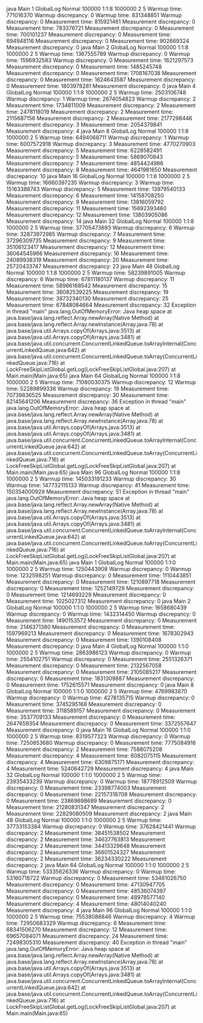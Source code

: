 java Main 1 GlobalLog Normal 100000 1:1:8 1000000 2 5
Warmup time: 771016370
Warmup discrepancy: 0
Warmup time: 831348851
Warmup discrepancy: 0
Measurement time: 815921461
Measurement discrepancy: 0
Measurement time: 783376721
Measurement discrepancy: 0
Measurement time: 700101237
Measurement discrepancy: 0
Measurement time: 694948116
Measurement discrepancy: 0
Measurement time: 902669324
Measurement discrepancy: 0
java Main 2 GlobalLog Normal 100000 1:1:8 1000000 2 5
Warmup time: 1367555789
Warmup discrepancy: 0
Warmup time: 1596932583
Warmup discrepancy: 0
Measurement time: 1621297573
Measurement discrepancy: 0
Measurement time: 1485245748
Measurement discrepancy: 0
Measurement time: 1708167038
Measurement discrepancy: 0
Measurement time: 1624643587
Measurement discrepancy: 0
Measurement time: 1803978281
Measurement discrepancy: 0
java Main 4 GlobalLog Normal 100000 1:1:8 1000000 2 5
Warmup time: 2503106748
Warmup discrepancy: 1
Warmup time: 2674054823
Warmup discrepancy: 2
Measurement time: 1734811009
Measurement discrepancy: 2
Measurement time: 2478118019
Measurement discrepancy: 2
Measurement time: 2115687156
Measurement discrepancy: 2
Measurement time: 2177298446
Measurement discrepancy: 3
Measurement time: 2054379841
Measurement discrepancy: 4
java Main 8 GlobalLog Normal 100000 1:1:8 1000000 2 5
Warmup time: 6494068711
Warmup discrepancy: 1
Warmup time: 6007572918
Warmup discrepancy: 3
Measurement time: 4770270903
Measurement discrepancy: 5
Measurement time: 6228582491
Measurement discrepancy: 5
Measurement time: 5869070843
Measurement discrepancy: 7
Measurement time: 4854424986
Measurement discrepancy: 8
Measurement time: 4641981650
Measurement discrepancy: 10
java Main 16 GlobalLog Normal 100000 1:1:8 1000000 2 5
Warmup time: 16660397235
Warmup discrepancy: 3
Warmup time: 15163388743
Warmup discrepancy: 5
Measurement time: 13979540133
Measurement discrepancy: 6
Measurement time: 14158708250
Measurement discrepancy: 9
Measurement time: 13816059792
Measurement discrepancy: 11
Measurement time: 15692393460
Measurement discrepancy: 12
Measurement time: 13803905086
Measurement discrepancy: 14
java Main 32 GlobalLog Normal 100000 1:1:8 1000000 2 5
Warmup time: 37705473693
Warmup discrepancy: 6
Warmup time: 32873972985
Warmup discrepancy: 7
Measurement time: 37296309735
Measurement discrepancy: 9
Measurement time: 35106123417
Measurement discrepancy: 12
Measurement time: 36064545966
Measurement discrepancy: 16
Measurement time: 24089938319
Measurement discrepancy: 20
Measurement time: 25720433747
Measurement discrepancy: 23
java Main 48 GlobalLog Normal 100000 1:1:8 1000000 2 5
Warmup time: 58239891005
Warmup discrepancy: 6
Warmup time: 67811180137
Warmup discrepancy: 11
Measurement time: 58966168542
Measurement discrepancy: 15
Measurement time: 36082539225
Measurement discrepancy: 19
Measurement time: 38732340130
Measurement discrepancy: 25
Measurement time: 67848084664
Measurement discrepancy: 32
Exception in thread "main" java.lang.OutOfMemoryError: Java heap space
        at java.base/java.lang.reflect.Array.newArray(Native Method)
        at java.base/java.lang.reflect.Array.newInstance(Array.java:78)
        at java.base/java.util.Arrays.copyOf(Arrays.java:3513)
        at java.base/java.util.Arrays.copyOf(Arrays.java:3481)
        at java.base/java.util.concurrent.ConcurrentLinkedQueue.toArrayInternal(ConcurrentLinkedQueue.java:642)
        at java.base/java.util.concurrent.ConcurrentLinkedQueue.toArray(ConcurrentLinkedQueue.java:716)
        at LockFreeSkipListGlobal.getLog(LockFreeSkipListGlobal.java:207)
        at Main.main(Main.java:65)
java Main 64 GlobalLog Normal 100000 1:1:8 1000000 2 5
Warmup time: 71080030375
Warmup discrepancy: 12
Warmup time: 52289899336
Warmup discrepancy: 19
Measurement time: 70739836525
Measurement discrepancy: 30
Measurement time: 82145641206
Measurement discrepancy: 36
Exception in thread "main" java.lang.OutOfMemoryError: Java heap space
        at java.base/java.lang.reflect.Array.newArray(Native Method)
        at java.base/java.lang.reflect.Array.newInstance(Array.java:78)
        at java.base/java.util.Arrays.copyOf(Arrays.java:3513)
        at java.base/java.util.Arrays.copyOf(Arrays.java:3481)
        at java.base/java.util.concurrent.ConcurrentLinkedQueue.toArrayInternal(ConcurrentLinkedQueue.java:642)
        at java.base/java.util.concurrent.ConcurrentLinkedQueue.toArray(ConcurrentLinkedQueue.java:716)
        at LockFreeSkipListGlobal.getLog(LockFreeSkipListGlobal.java:207)
        at Main.main(Main.java:65)
java Main 96 GlobalLog Normal 100000 1:1:8 1000000 2 5
Warmup time: 145033191233
Warmup discrepancy: 30
Warmup time: 147732115133
Warmup discrepancy: 41
Measurement time: 150354000929
Measurement discrepancy: 51
Exception in thread "main" java.lang.OutOfMemoryError: Java heap space
        at java.base/java.lang.reflect.Array.newArray(Native Method)
        at java.base/java.lang.reflect.Array.newInstance(Array.java:78)
        at java.base/java.util.Arrays.copyOf(Arrays.java:3513)
        at java.base/java.util.Arrays.copyOf(Arrays.java:3481)
        at java.base/java.util.concurrent.ConcurrentLinkedQueue.toArrayInternal(ConcurrentLinkedQueue.java:642)
        at java.base/java.util.concurrent.ConcurrentLinkedQueue.toArray(ConcurrentLinkedQueue.java:716)
        at LockFreeSkipListGlobal.getLog(LockFreeSkipListGlobal.java:207)
        at Main.main(Main.java:65)
java Main 1 GlobalLog Normal 100000 1:1:0 1000000 2 5
Warmup time: 1250443908
Warmup discrepancy: 0
Warmup time: 1232598251
Warmup discrepancy: 0
Measurement time: 1110443851
Measurement discrepancy: 0
Measurement time: 1210897718
Measurement discrepancy: 0
Measurement time: 1252149729
Measurement discrepancy: 0
Measurement time: 1214693229
Measurement discrepancy: 0
Measurement time: 1025027312
Measurement discrepancy: 0
java Main 2 GlobalLog Normal 100000 1:1:0 1000000 2 5
Warmup time: 1658680439
Warmup discrepancy: 0
Warmup time: 1432314450
Warmup discrepancy: 0
Measurement time: 1490153572
Measurement discrepancy: 0
Measurement time: 2146371380
Measurement discrepancy: 0
Measurement time: 1597969213
Measurement discrepancy: 0
Measurement time: 1678302943
Measurement discrepancy: 0
Measurement time: 1390108408
Measurement discrepancy: 0
java Main 4 GlobalLog Normal 100000 1:1:0 1000000 2 5
Warmup time: 2863986123
Warmup discrepancy: 0
Warmup time: 2554102751
Warmup discrepancy: 0
Measurement time: 2551326371
Measurement discrepancy: 0
Measurement time: 2132567058
Measurement discrepancy: 0
Measurement time: 2105085217
Measurement discrepancy: 0
Measurement time: 1831309887
Measurement discrepancy: 0
Measurement time: 1752615571
Measurement discrepancy: 0
java Main 8 GlobalLog Normal 100000 1:1:0 1000000 2 5
Warmup time: 4769983870
Warmup discrepancy: 0
Warmup time: 4278135715
Warmup discrepancy: 0
Measurement time: 3745295168
Measurement discrepancy: 0
Measurement time: 3118589157
Measurement discrepancy: 0
Measurement time: 3537709133
Measurement discrepancy: 0
Measurement time: 2647659354
Measurement discrepancy: 0
Measurement time: 3372557647
Measurement discrepancy: 0
java Main 16 GlobalLog Normal 100000 1:1:0 1000000 2 5
Warmup time: 8319577323
Warmup discrepancy: 0
Warmup time: 7250853680
Warmup discrepancy: 0
Measurement time: 7775084916
Measurement discrepancy: 2
Measurement time: 7588075208
Measurement discrepancy: 4
Measurement time: 6082075115
Measurement discrepancy: 4
Measurement time: 6309875171
Measurement discrepancy: 4
Measurement time: 5240642729
Measurement discrepancy: 4
java Main 32 GlobalLog Normal 100000 1:1:0 1000000 2 5
Warmup time: 23935433239
Warmup discrepancy: 0
Warmup time: 18778912509
Warmup discrepancy: 0
Measurement time: 23398774003
Measurement discrepancy: 0
Measurement time: 22157318708
Measurement discrepancy: 0
Measurement time: 23869698689
Measurement discrepancy: 0
Measurement time: 21280831347
Measurement discrepancy: 2
Measurement time: 22829080509
Measurement discrepancy: 2
java Main 48 GlobalLog Normal 100000 1:1:0 1000000 2 5
Warmup time: 37733153384
Warmup discrepancy: 0
Warmup time: 37628421441
Warmup discrepancy: 2
Measurement time: 38451538502
Measurement discrepancy: 2
Measurement time: 34637763813
Measurement discrepancy: 2
Measurement time: 34413329648
Measurement discrepancy: 2
Measurement time: 36601524327
Measurement discrepancy: 2
Measurement time: 36234330222
Measurement discrepancy: 2
java Main 64 GlobalLog Normal 100000 1:1:0 1000000 2 5
Warmup time: 53335626336
Warmup discrepancy: 0
Warmup time: 53160718722
Warmup discrepancy: 0
Measurement time: 53461026750
Measurement discrepancy: 0
Measurement time: 47130947705
Measurement discrepancy: 0
Measurement time: 48536074397
Measurement discrepancy: 0
Measurement time: 48978577140
Measurement discrepancy: 4
Measurement time: 48014040240
Measurement discrepancy: 4
java Main 96 GlobalLog Normal 100000 1:1:0 1000000 2 5
Warmup time: 75538086846
Warmup discrepancy: 4
Warmup time: 72950683329
Warmup discrepancy: 6
Measurement time: 68341506270
Measurement discrepancy: 12
Measurement time: 69657084071
Measurement discrepancy: 24
Measurement time: 72498305310
Measurement discrepancy: 40
Exception in thread "main" java.lang.OutOfMemoryError: Java heap space
        at java.base/java.lang.reflect.Array.newArray(Native Method)
        at java.base/java.lang.reflect.Array.newInstance(Array.java:78)
        at java.base/java.util.Arrays.copyOf(Arrays.java:3513)
        at java.base/java.util.Arrays.copyOf(Arrays.java:3481)
        at java.base/java.util.concurrent.ConcurrentLinkedQueue.toArrayInternal(ConcurrentLinkedQueue.java:642)
        at java.base/java.util.concurrent.ConcurrentLinkedQueue.toArray(ConcurrentLinkedQueue.java:716)
        at LockFreeSkipListGlobal.getLog(LockFreeSkipListGlobal.java:207)
        at Main.main(Main.java:65)